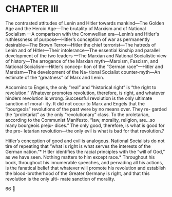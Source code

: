 # CHAPTER III

The contrasted attitudes of Lenin and Hitler towards mankind—The Golden
Age and the Heroic Age—The brutality of Marxism and of National Socialism
—A comparison with the Cromwellian era—Lenin’s and Hitler's ruthlessness
of purpose—Hitler’s conception of war as permanently desirable—The Brown
Terror—Hitler the chief terrorist—The hatreds of Lenin and of Hitler—Their
intolerance—The essential kinship and parallel development of the two leaders
—The Marxian and National Socialistic view of history—The arrogance of the
Marxian myth—Marxism, Fascism, and National Socialism—Hitler’s concep-
tion of the “German race”—Hitler and Marxism—The development of the Na-
tional Socialist counter-myth—An estimate of the “greatness” of Marx and
Lenin.

Accorninc to Engels, the only “real” and “historical right”
is “the right to revolution.” Whatever promotes revolution,
therefore, is right, and whatever hinders revolution is wrong.
Successful revolution is the only ultimate sanction of moral-
ity. It did not occur to Marx and Engels that the “bourgeois”
revolutions of the past were by no means over. They re-
garded the “proletariat” as the only “revolutionary” class.
To the proletarian, according to the Communist Manifesto,
“law, morality, religion, are...so many bourgeois preju-
dices.” The only good, therefore, is what is good for the pro-
letarian revolution—the only evil is what is bad for that
revolution.?

Hitler’s conception of good and evil is analogous. National
Socialists do not tire of repeating that “what is right is what
serves the interests of the German nation.”* Hitler identifies
the racial principles with the “will of God,” as we have seen.
Nothing matters to him except race.* Throughout his book,
throughout his innumerable speeches, and pervading all his
actions, is the fanatical belief that whatever will promote his
revolution and establish the blood-brotherhood of the Greater
Germany is right, and that this revolution is the only ulti-
mate sanction of morality.

66
